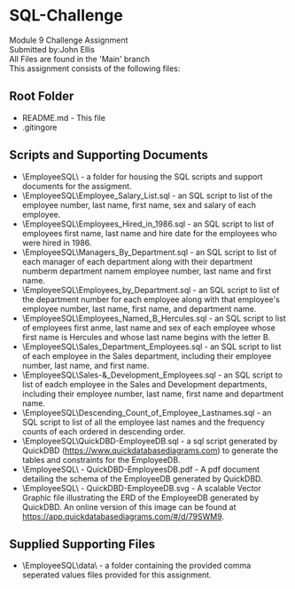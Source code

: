 # SQL-Challenge
Module 9 Challenge Assignment  
Submitted by:John Ellis  
All Files are found in the 'Main' branch  
This assignment consists of the following files:  
## Root Folder
- README.md - This file
- .gitingore
## Scripts and Supporting Documents
- \EmployeeSQL\ - a folder for housing the SQL scripts and support documents for the assigment.
- \EmployeeSQL\Employee_Salary_List.sql -  an SQL script to list of the employee number, last name, first name, sex and salary of each employee.
- \EmployeeSQL\Employees_Hired_in_1986.sql - an SQL script to list of employees first name, last name and hire date for the employees who were hired in 1986.
- \EmployeeSQL\Managers_By_Department.sql - an SQL script to list of each manager of each department along with their department numberm department namem employee number, last name and first name.
- \EmployeeSQL\Employees_by_Department.sql - an SQL script to list of the department number for each employee along with that employee's employee number, last name, first name, and department name.
- \EmployeeSQL\Employees_Named_B_Hercules.sql - an SQL script to list of employees first anme, last name and sex of each employee whose first name is Hercules and whose last name begins with the letter B.
- \EmployeeSQL\Sales_Department_Employees.sql - an SQL script to list of each employee in the Sales department, including their employee number, last name, and first name.
- \EmployeeSQL\Sales-&_Development_Employees.sql - an SQL script to list of eadch employee in the Sales and Development departments, including their employee number, last name, first name and department name.
- \EmployeeSQL\Descending_Count_of_Employee_Lastnames.sql - an SQL script to list of all the employee last names and the frequency counts of each ordered in descending order.
- \EmployeeSQL\QuickDBD-EmployeeDB.sql - a sql script generated by QuickDBD (https://www.quickdatabasediagrams.com) to generate the tables and constraints for the EmployeeDB.
- \EmployeeSQL\ - QuickDBD-EmployeesDB.pdf - A pdf document detailing the schema of the EmployeeDB generated by QuickDBD.
- \EmployeeSQL\ - QuickDBD-EmployeeDB.svg - A scalable Vector Graphic file illustrating the ERD of the EmployeeDB generated by QuickDBD.  An online version of this image can be found at https://app.quickdatabasediagrams.com/#/d/79SWM9.
## Supplied Supporting Files
- \EmployeeSQL\data\ - a folder containing the provided comma seperated values files provided for this assignment.
